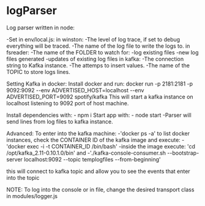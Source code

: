 # logParser

Log parser written in node:

-Set in env/local.js:
    in winston:
        -The level of log trace, if set to debug everything will be traced.
        -The name of the log file to write the logs to.
    in fsreader:
        -The name of the FOLDER to watch for:
            -log existing files
            -new log files generated
            -updates of existing log files
    in kafka:
        -The connection string to Kafka instance.
        -The attemps to insert values.
        -The name of the TOPIC to store logs lines.



Setting Kafka in docker:
Install docker and run:
docker run -p 2181:2181 -p 9092:9092 --env ADVERTISED_HOST=localhost --env ADVERTISED_PORT=9092 spotify/kafka
This will start a kafka instance on localhost listening to 9092 port of host machine.

Install dependencies with:
    - npm i
Start app with:
    - node start
-Parser will send lines from log files to kafka instance.



Advanced:
To enter into the kafka machine:
    -'docker ps -a' to list docker instances, check the CONTAINER ID of the kafka image and execute:
    -'docker exec -i -t CONTAINER_ID /bin/bash'
    -inside the image execute: 'cd /opt/kafka_2.11-0.10.1.0/bin' and
    -'./kafka-console-consumer.sh --bootstrap-server localhost:9092 --topic templogfiles --from-beginning'

this will connect to kafka topic and allow you to see the events that enter into the topic

NOTE: To log into the console or in file, change the desired transport class in modules/logger.js    